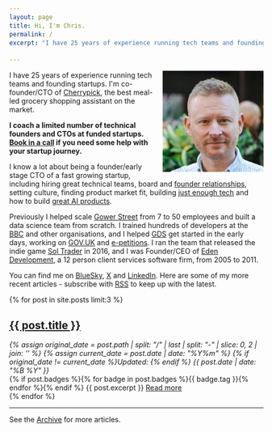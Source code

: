 ```yaml
---
layout: page
title: Hi, I'm Chris.
permalink: /
excerpt: "I have 25 years of experience running tech teams and founding startups. I'm co-founder/CTO of Cherrypick, the best meal-led grocery shopping assistant on the market. I advise startup founders on tech strategy, and coach first-time CTOs &amp; founding developers at funded startups - if you think I might be able to help you, get in touch."

---
```


<img alt='Chris Parsons' src='/assets/img/chris-headshot-2022-cropped.jpg' class='rounded-lg' style='margin: 0 0 1em 1em; float: right; width:200px'/>

I have 25 years of experience running tech teams and founding startups. I'm co-founder/CTO of [Cherrypick](//cherrypick.co), the best meal-led grocery shopping assistant on the market.

**I coach a limited number of technical founders and CTOs at funded startups. [Book in a call](https://forms.gle/ee5gWQznBG5yNwwt9) if you need some help with your startup journey.**

I know a lot about being a founder/early stage CTO of a fast growing startup, including hiring great technical teams, board and [founder relationships](/the-first-thing-a-startup-cto-must-do), setting culture, finding product market fit, building [just enough tech](/the-job-is-not-to-build) and how to build [great AI products](/how-to-build-a-robust-llm-application).

<!--more-->

Previously I helped scale [Gower Street](https://gower.st) from 7 to 50 employees and built a data science team from scratch. I trained hundreds of developers at the [BBC](http://bbc.co.uk) and other organisations, and I helped [GDS](http://digital.cabinetoffice.gov.uk/about/) get started in the early days, working on [GOV.UK](http://gov.uk) and [e-petitions](/tags#e-petitions). I ran the team that released the indie game [Sol Trader](/tags#sol-trader) in 2016, and I was Founder/CEO of [Eden Development](/tags#eden), a 12 person client services software firm, from 2005 to 2011.

You can find me on [BlueSky](https://bsky.app/profile/chrismdp.com), [X](https://x.com/chrismdp) and [LinkedIn](https://linkedin.com/in/chrisparsons). Here are some of my more recent articles - subscribe with <a href="{{ site.baseurl }}/feed.xml">RSS</a> to keep up with the latest.

{% for post in site.posts limit:3 %}
   <div class="post-preview py-4">
   <h2><a href="{{ site.baseurl }}{{ post.url }}">{{ post.title }}</a></h2>

   <div style='font-style: italic' class="pb-1 post-date">
   {% assign original_date = post.path | split: "/" | last | split: "-" | slice: 0, 2 | join: '' %}
   {% assign current_date = post.date | date: "%Y%m" %}
   {% if original_date != current_date %}Updated: {% endif %}
   {{ post.date | date: "%B %Y" }}
   </div>
   {% if post.badges %}{% for badge in post.badges %}<span class="badge badge-{{ badge.type }}">{{ badge.tag }}</span>{% endfor %}{% endif %}
   {{ post.excerpt }}
   <a class='underline' href="{{ site.baseurl }}{{ post.url }}">Read more</a>
   </div>
{% endfor %}

<hr>

See the <a href="{{ site.baseurl }}/all/">Archive</a> for more articles.
